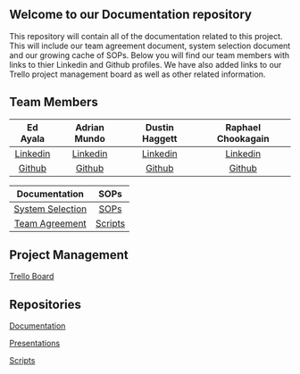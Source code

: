 ## Welcome to our Documentation repository

This repository will contain all of the documentation related to this project. This will include our team agreement document, system selection document and our growing cache of SOPs. Below you will find our team members with links to thier Linkedin and Github profiles. We have also added links to our Trello project management board as well as other related information.

## Team Members

| Ed Ayala | Adrian Mundo | Dustin Haggett | Raphael Chookagain |
|:----------------------:|:-----------------------:|:----------------------:|:----------------------:|
| [Linkedin](https://www.linkedin.com/in/eddie-ayala3/) | [Linkedin](http://linkedin.com/in/adrian-mundo) | [Linkedin](https://www.linkedin.com/in/dustinhaggett) | [Linkedin](https://www.linkedin.com/in/raphaelchookagian/) |
| [Github](https://github.com/EdMandoo1) | [Github](https://github.com/amundo1) | [Github](https://github.com/dustinhaggett) | [Github](https://github.com/cesarderio) |

| Documentation | SOPs |
|:-----------------------:|:----------------------:|
|  [System Selection](./SystemSelection.md) | [SOPs](https://github.com/knonsense/Documentation/tree/dev/SOPs) |
| [Team Agreement](./TeamAgreement.md) | [Scripts](https://github.com/knonsense/Scripts) |

## Project Management

[Trello Board](https://trello.com/b/vUcQohwr/project-management)

## Repositories

[Documentation](https://github.com/knonsense/Documentation)

[Presentations](https://github.com/knonsense/Presentations)

[Scripts](https://github.com/knonsense/Scripts)
